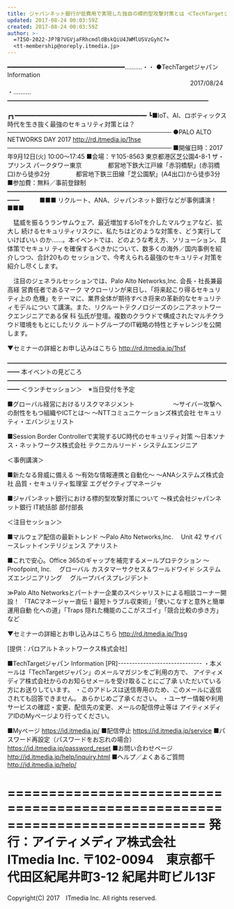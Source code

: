 ```yaml
---
title: ジャパンネット銀行が低費用で実現した独自の標的型攻撃対策とは ≪TechTargetジャパン Info≫
updated: 2017-08-24 00:03:59Z
created: 2017-08-24 00:03:59Z
author: >-
  =?ISO-2022-JP?B?VGVjaFRhcmdldBskQiU4JWMlUSVzGyhC?=
  <tt-membership@noreply.itmedia.jp>
---
```


━━━━━━━━━━━━━━━━━━━━━━━━━━━━━━━━……‥‥・・
●TechTargetジャパン Information
　　　　　　　　　　　　　　　　　　　　　　　　　　　　　　2017/08/24
・‥‥……━━━━━━━━━━━━━━━━━━━━━━━━━━━━━━━━━

┏┓━━━━━━━━━━━━━━━━━━━━━━━━━━━━━━━━━━━━
┗■IoT、AI、ロボティックス時代を生き抜く最強のセキュリティ対策とは？
──────────────────────────────────────
●PALO ALTO NETWORKS DAY 2017
 http://rd.itmedia.jp/1hse
──────────────────────────────────────
■開催日時：2017年9月12日(火) 10:00〜17:45
■会場：〒105-8563 東京都港区芝公園4-8-1 ザ・プリンス パークタワー東京
　　　　都営地下鉄大江戸線「赤羽橋駅」(赤羽橋口)から徒歩2分
　　　　都営地下鉄三田線「芝公園駅」(A4出口)から徒歩3分
■参加費：無料／事前登録制
━━━━━━━━━━━━━━━━━━━━━━━━━━━━━━━━━━━━━━
　　　■■■ リクルート、ANA、ジャパンネット銀行などが事例講演！■■■

　猛威を振るうランサムウェア、最近増加するIoTを介したマルウェアなど、拡大し
続けるセキュリティリスクに、私たちはどのような対策を、どう実行していけばいい
のか……。本イベントでは、どのような考え方、ソリューション、具体策でセキュリ
ティを確保するべきかについて、数多くの海外／国内事例を紹介しつつ、合計20もの
セッションで、今考えられる最強のセキュリティ対策を紹介し尽くします。

　注目のジェネラルセッションでは、Palo Alto Networks,Inc. 会長・社長兼最高経
営責任者であるマーク マクローリンが来日し、「将来起こり得るセキュリティ上の
危機」をテーマに、業界全体が期待すべき将来の革新的なセキュリティモデルについ
て講演。また、リクルートテクノロジーズのシニアネットワークエンジニアである保
科 弘氏が登壇。複数のクラウドで構成されたマルチクラウド環境をもとにしたリク
ルートグループのIT戦略の特性とチャレンジを公開します。

▼セミナーの詳細とお申し込みはこちら
 http://rd.itmedia.jp/1hsf

━━━━━━━━━━━━━━━━━━━━━━━━━━━━━━━━━━━━━━
本イベントの見どころ
━━━━━━━━━━━━━━━━━━━━━━━━━━━━━━━━━━━━━━
＜ランチセッション＞　※当日受付を予定

■グローバル経営におけるリスクマネジメント
　　　　　　〜サイバー攻撃への耐性をもつ組織やICTとは〜
〜NTTコミュニケーションズ株式会社 セキュリティ・エバンジェリスト

■Session Border Controllerで実現するUC時代のセキュリティ対策
〜日本ソナス・ネットワークス株式会社 テクニカルリード・システムエンジニア

＜事例講演＞

■新たなる脅威に備える 〜有効な情報連携と自動化〜
〜ANAシステムズ株式会社 品質・セキュリティ監理室 エグゼクティブマネージャ

■ジャパンネット銀行における標的型攻撃対策について
〜株式会社ジャパンネット銀行 IT統括部 部付部長

＜注目セッション＞

■マルウェア配信の最新トレンド
〜Palo Alto Networks,Inc.
　Unit 42 サイバースレットインテリジェンス アナリスト

■これで安心。Office 365のギャップを補完するメールプロテクション
〜Proofpoint, Inc.
　グローバル カスタマーサクセス＆ワールドワイド システムズエンジニアリング
　グループバイスプレジデント

≫Palo Alto Networksとパートナー企業のスペシャリストによる相談コーナー開設！
「TACマネージャー直伝！最短トラブル収束術」「使いこなすと意外と簡単 運用自動
化への道」「Traps 隠れた機能のここがスゴイ」「競合比較の歩き方」など

▼セミナーの詳細とお申し込みはこちら
 http://rd.itmedia.jp/1hsg

[提供：パロアルトネットワークス株式会社]

■TechTargetジャパン Information [PR]------------------------------
・本メールは「TechTargetジャパン」のメールマガジンをご利用の方で、
アイティメディア株式会社からのお知らせメールを受け取ることにご了承
いただいている方にお送りしています。
・このアドレスは送信専用のため、このメールに返信されても回答できません。
あらかじめご了承ください。
・ユーザー情報や利用サービスの確認・変更、配信先の変更、メールの配信停止等は
アイティメディアIDのMyページより行ってください。

■Myページ
 https://id.itmedia.jp/
■配信停止
 https://id.itmedia.jp/service
■パスワード再設定（パスワードをお忘れの場合）
 https://id.itmedia.jp/password_reset
■お問い合わせページ
 http://id.itmedia.jp/help/inquiry.html
■ヘルプ／よくあるご質問
 http://id.itmedia.jp/help/

============================================================================
発行：アイティメディア株式会社　ITmedia Inc.
〒102-0094　東京都千代田区紀尾井町3-12 紀尾井町ビル13F
============================================================================
Copyright(C) 2017　ITmedia Inc. All rights reserved.